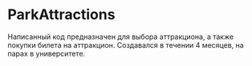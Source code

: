 # ParkAttractions
Написанный код предназначен для выбора аттракциона, а также покупки билета на аттракцион. 
Создавался в течении 4 месяцев, на парах в университете. 
